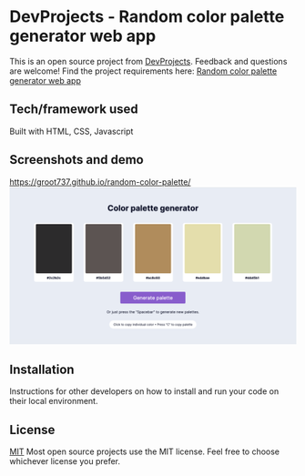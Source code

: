 # DevProjects - Random color palette generator web app

This is an open source project from [DevProjects](http://www.codementor.io/projects). Feedback and questions are welcome!
Find the project requirements here: [Random color palette generator web app](https://www.codementor.io/projects/web/random-color-palette-generator-web-app-ccdljvurh6)

## Tech/framework used
Built with HTML, CSS, Javascript

## Screenshots and demo
 https://groot737.github.io/random-color-palette/
 ![image](https://github.com/groot737/random-color-palette/blob/main/image/Screen%20Shot%202023-07-09%20at%2016.23.26.png)

## Installation
Instructions for other developers on how to install and run your code on their local environment.

## License
[MIT](https://choosealicense.com/licenses/mit/)
Most open source projects use the MIT license. Feel free to choose whichever license you prefer.
